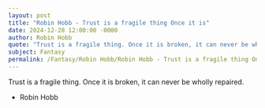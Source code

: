 ```yaml
---
layout: post
title: "Robin Hobb - Trust is a fragile thing Once it is"
date: 2024-12-28 12:00:00 -0000
author: Robin Hobb
quote: "Trust is a fragile thing. Once it is broken, it can never be wholly repaired."
subject: Fantasy
permalink: /Fantasy/Robin Hobb/Robin Hobb - Trust is a fragile thing Once it is
---
```


Trust is a fragile thing. Once it is broken, it can never be wholly repaired.

- Robin Hobb
